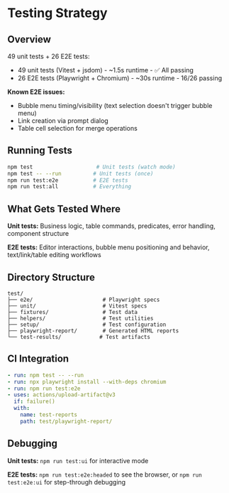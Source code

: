 # Testing Strategy

## Overview

49 unit tests + 26 E2E tests:

- 49 unit tests (Vitest + jsdom) - ~1.5s runtime - ✅ All passing
- 26 E2E tests (Playwright + Chromium) - ~30s runtime - 16/26 passing

**Known E2E issues:**

- Bubble menu timing/visibility (text selection doesn't trigger bubble menu)
- Link creation via prompt dialog
- Table cell selection for merge operations

## Running Tests

```bash
npm test                    # Unit tests (watch mode)
npm test -- --run          # Unit tests (once)
npm run test:e2e           # E2E tests
npm run test:all           # Everything
```

## What Gets Tested Where

**Unit tests:** Business logic, table commands, predicates, error handling, component structure

**E2E tests:** Editor interactions, bubble menu positioning and behavior, text/link/table editing workflows

## Directory Structure

```text
test/
├── e2e/                      # Playwright specs
├── unit/                     # Vitest specs
├── fixtures/                 # Test data
├── helpers/                  # Test utilities
├── setup/                    # Test configuration
├── playwright-report/        # Generated HTML reports
└── test-results/            # Test artifacts
```

## CI Integration

```yaml
- run: npm test -- --run
- run: npx playwright install --with-deps chromium
- run: npm run test:e2e
- uses: actions/upload-artifact@v3
  if: failure()
  with:
    name: test-reports
    path: test/playwright-report/
```

## Debugging

**Unit tests:** `npm run test:ui` for interactive mode

**E2E tests:** `npm run test:e2e:headed` to see the browser, or `npm run test:e2e:ui` for step-through debugging
